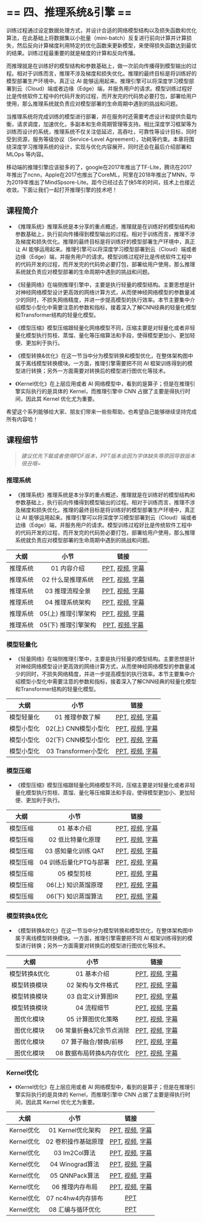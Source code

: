 <!--Copyright © ZOMI 适用于[License](https://github.com/chenzomi12/DeepLearningSystem)版权许可-->

# == 四、推理系统&引擎 ==


训练过程通过设定数据处理方式，并设计合适的网络模型结构以及损失函数和优化算法，在此基础上将数据集以小批量（mini-batch）反复进行前向计算并计算损失，然后反向计算梯度利用特定的优化函数来更新模型，来使得损失函数达到最优的结果。训练过程最重要的就是梯度的计算和反向传播。

而推理就是在训练好的模型结构和参数基础上，做一次前向传播得到模型输出的过程。相对于训练而言，推理不涉及梯度和损失优化。推理的最终目标是将训练好的模型部署生产环境中。真正让 AI 能够运用起来。推理引擎可以将深度学习模型部署到云（Cloud）端或者边缘（Edge）端，并服务用户的请求。模型训练过程好比是传统软件工程中的代码开发的过程，而开发完的代码势必要打包，部署给用户使用，那么推理系统就负责应对模型部署的生命周期中遇到的挑战和问题。

当推理系统将完成训练的模型进行部署，并在服务时还需要考虑设计和提供负载均衡，请求调度，加速优化，多副本和生命周期管理等支持。相比深度学习框架等为训练而设计的系统，推理系统不仅关注低延迟，高吞吐，可靠性等设计目标，同时受到资源，服务等级协议（Service-Level Agreement），功耗等约束。本章将围绕深度学习推理系统的设计，实现与优化内容展开，同时还会在最后介绍部署和 MLOps 等内容。

移动端的推理引擎应该挺多的了，google在2017年推出了TF-Lite，腾讯在2017年推出了ncnn，Apple在2017也推出了CoreML，阿里在2018年推出了MNN，华为2019年推出了MindSpsore-Lite。距今已经过去了快5年的时间，技术上也接近收敛。下面让我们一起打开推理引擎的技术吧！

## 课程简介

- 《推理系统》推理系统是本分享的重点概述，推理就是在训练好的模型结构和参数基础上，执行前向传播得到模型输出的过程。相对于训练而言，推理不涉及梯度和损失优化。推理的最终目标是将训练好的模型部署生产环境中，真正让 AI 能够运用起来。推理引擎可以将深度学习模型部署到云（Cloud）端或者边缘（Edge）端，并服务用户的请求。模型训练过程好比是传统软件工程中的代码开发的过程，而开发完的代码势必要打包，部署给用户使用，那么推理系统就负责应对模型部署的生命周期中遇到的挑战和问题。

- 《轻量网络》在端侧推理引擎中，主要是执行轻量的模型结构。主要思想是针对神经网络模型设计更高效的网络计算方式，从而使神经网络模型的参数量减少的同时，不损失网络精度，并进一步提高模型的执行效率。本节主要集中介绍模型小型化中需要注意的参数和指标，接着深入了解CNN经典的轻量化模型和Transformer结构的轻量化模型。

- 《模型压缩》模型压缩跟轻量化网络模型不同，压缩主要是对轻量化或者非轻量化模型执行剪枝、蒸馏、量化等压缩算法和手段，使得模型更加小、更加轻便、更加利于执行。

- 《模型转换&优化》在这一节当中分为模型转换和模型优化，在整体架构图中属于离线模型转换模块。一方面，推理引擎需要把不同 AI 框架训练得到的模型进行转换；另外一方面需要对转换后的模型进行图优化等技术。

- 《Kernel优化》在上层应用或者 AI 网络模型中，看到的是算子；但是在推理引擎实际执行的是具体的 Kernel，而推理引擎中 CNN 占据了主要是得执行时间，因此其 Kernel 优化尤为重要。

希望这个系列能够给大家、朋友们带来一些些帮助，也希望自己能够继续坚持完成所有内容哈！

## 课程细节

> *建议优先下载或者使用PDF版本，PPT版本会因为字体缺失等原因导致版本很丑哦~*

### 推理系统

- 《推理系统》推理系统是本分享的重点概述，推理就是在训练好的模型结构和参数基础上，执行前向传播得到模型输出的过程。相对于训练而言，推理不涉及梯度和损失优化。推理的最终目标是将训练好的模型部署生产环境中，真正让 AI 能够运用起来。推理引擎可以将深度学习模型部署到云（Cloud）端或者边缘（Edge）端，并服务用户的请求。模型训练过程好比是传统软件工程中的代码开发的过程，而开发完的代码势必要打包，部署给用户使用，那么推理系统就负责应对模型部署的生命周期中遇到的挑战和问题。

| 大纲 | 小节 | 链接|
|:--:|:--:|:--:|
| 推理系统 | 01 内容介绍 | [PPT](./01_Inference/01.introduction.pdf), [视频](https://www.bilibili.com/video/BV1J8411K7pj/), [字幕](./srt/01_Inference/01.srt) |
| 推理系统 | 02 什么是推理系统| [PPT](./01_Inference/02.constraints.pdf), [视频](https://www.bilibili.com/video/BV1nY4y1f7G5/), [字幕](./srt/01_Inference/02.srt) |
| 推理系统 | 03 推理流程全景 | [PPT](./01_Inference/03.workflow.pdf), [视频](https://www.bilibili.com/video/BV1M24y1v7rK/), [字幕](./srt/01_Inference/03.srt) |
| 推理系统 | 04 推理系统架构 | [PPT](./01_Inference/04.system.pdf), [视频](https://www.bilibili.com/video/BV1Gv4y1i7Tw/), [字幕](./srt/01_Inference/04.srt) |
| 推理系统 | 05(上) 推理引擎架构| [PPT](./01_Inference/05.inference.pdf), [视频](https://www.bilibili.com/video/BV1Mx4y137Er/), [字幕](./srt/01_Inference/04.srt) |
| 推理系统 | 05(下) 推理引擎架构| [PPT](./01_Inference/06.architecture.pdf), [视频](https://www.bilibili.com/video/BV1FG4y1C7Mn/),[字幕](./srt/01_Inference/05.srt) |

### 模型轻量化

- 《轻量网络》在端侧推理引擎中，主要是执行轻量的模型结构。主要思想是针对神经网络模型设计更高效的网络计算方式，从而使神经网络模型的参数量减少的同时，不损失网络精度，并进一步提高模型的执行效率。本节主要集中介绍模型小型化中需要注意的参数和指标，接着深入了解CNN经典的轻量化模型和Transformer结构的轻量化模型。

| 大纲 | 小节 | 链接|
|:--:|:--:|:--:|
| 模型轻量化| 01 推理参数了解 | [PPT](./02_Mobilenet/01.introduction.pdf), [视频](https://www.bilibili.com/video/BV1KW4y1G75J/), [字幕](./srt/02_Mobilenet/01.srt) |
| 模型小型化| 02(上) CNN模型小型化| [PPT](./02_Mobilenet/02.cnn.pdf), [视频](https://www.bilibili.com/video/BV1Y84y1b7xj/), [字幕](./srt/02_Mobilenet/02.srt) |
| 模型小型化| 02(下) CNN模型小型化| [PPT](./02_Mobilenet/02.cnn.pdf), [视频](https://www.bilibili.com/video/BV1DK411k7qt/), [字幕](./srt/02_Mobilenet/03.srt) |
| 模型小型化| 03 Transformer小型化 | [PPT](./02_Mobilenet/03.transform.pdf), [视频](https://www.bilibili.com/video/BV19d4y1V7ou/), [字幕](./srt/02_Mobilenet/04.srt) |

### 模型压缩

- 《模型压缩》模型压缩跟轻量化网络模型不同，压缩主要是对轻量化或者非轻量化模型执行剪枝、蒸馏、量化等压缩算法和手段，使得模型更加小、更加轻便、更加利于执行。

| 大纲 | 小节 | 链接|
|:--:|:--:|:--:|
| 模型压缩 | 01 基本介绍 | [PPT](./03_Slim/01.introduction.pdf), [视频](https://www.bilibili.com/video/BV1384y187tL/), [字幕](./srt/03_Slim/01.srt) |
| 模型压缩 | 02 低比特量化原理| [PPT](./03_Slim/02.quant.pdf), [视频](https://www.bilibili.com/video/BV1VD4y1n7AR/), [字幕](./srt/03_Slim/02.srt) |
| 模型压缩 | 03 感知量化训练 QAT | [PPT](./03_Slim/03.qat.pdf), [视频](https://www.bilibili.com/video/BV1s8411w7b9/), [字幕](./srt/03_Slim/03.srt) |
| 模型压缩 | 04 训练后量化PTQ与部署| [PPT](./03_Slim/04.ptq.pdf), [视频](https://www.bilibili.com/video/BV1HD4y1n7E1/), [字幕](./srt/03_Slim/04.srt) |
| 模型压缩 | 05 模型剪枝 | [PPT](./03_Slim/05.pruning.pdf), [视频](https://www.bilibili.com/video/BV1y34y1Z7KQ/), [字幕](./srt/03_Slim/05.srt) |
| 模型压缩 | 06(上) 知识蒸馏原理| [PPT](./03_Slim/06.distillation.pdf), [视频](https://www.bilibili.com/video/BV1My4y197Tf/), [字幕](./srt/03_Slim/06.srt) |
| 模型压缩 | 06(下) 知识蒸馏算法| [PPT](./03_Slim/06.distillation.pdf), [视频](https://www.bilibili.com/video/BV1vA411d7MF/), [字幕](./srt/03_Slim/07.srt) |

### 模型转换&优化

- 《模型转换&优化》在这一节当中分为模型转换和模型优化，在整体架构图中属于离线模型转换模块。一方面，推理引擎需要把不同 AI 框架训练得到的模型进行转换；另外一方面需要对转换后的模型进行图优化等技术。

| 大纲 | 小节 | 链接|
|:--:|:--:|:--:|
| 模型转换&优化| 01 基本介绍 | [PPT](./04_Converter/01.introduction.pdf), [视频](https://www.bilibili.com/video/BV1724y1z7ep/), [字幕](./srt/04_Converter/01.srt) |
| 模型转换模块 | 02 架构与文件格式| [PPT](./04_Converter/02.converter_princ.pdf), [视频](https://www.bilibili.com/video/BV13P4y167sr/), [字幕](./srt/04_Converter/02.srt) |
| 模型转换模块 | 03 自定义计算图IR | [PPT](./04_Converter/03.converter_ir.pdf), [视频](https://www.bilibili.com/video/BV1rx4y177R9/), [字幕](./srt/04_Converter/03.srt) |
| 模型转换模块 | 04 流程细节 | [PPT](./04_Converter/04.converter_detail.pdf), [视频](https://www.bilibili.com/video/BV13341197zU/), [字幕](./srt/04_Converter/04.srt) |
| 图优化模块| 05 计算图优化策略| [PPT](./04_Converter/05.optimizer.pdf), [视频](https://www.bilibili.com/video/BV1g84y1L7tF/), [字幕](./srt/04_Converter/05.srt) |
| 图优化模块| 06 常量折叠&冗余节点消除| [PPT](./04_Converter/06.basic.pdf), [视频](https://www.bilibili.com/video/BV1fA411r7hr/), [字幕](./srt/04_Converter/06.srt) |
| 图优化模块| 07 算子融合/替换/前移 | [PPT](./04_Converter/06.basic.pdf), [视频](https://www.bilibili.com/video/BV1Qj411T7Ef/), [字幕](./srt/04_Converter/07.srt) |
| 图优化模块| 08 数据布局转换&内存优化| [PPT](./04_Converter/07.extend.pdf), [视频](https://www.bilibili.com/video/BV1Ae4y1N7u7/), [字幕](./srt/04_Converter/08.srt) |

### Kernel优化

- 《Kernel优化》在上层应用或者 AI 网络模型中，看到的是算子；但是在推理引擎实际执行的是具体的 Kernel，而推理引擎中 CNN 占据了主要是得执行时间，因此其 Kernel 优化尤为重要。

| 大纲 | 小节 | 链接|
|:--:|:--:|:--:|
| Kernel优化 | 01 Kernel优化架构 | [PPT](./05_Kernel/01.introduction.pdf), [视频](https://www.bilibili.com/video/BV1Ze4y1c7Bb/), [字幕](./srt/05_Kernel/01.srt) |
| Kernel优化 | 02 卷积操作基础原理 | [PPT](./05_Kernel/02.conv.pdf), [视频](https://www.bilibili.com/video/BV1No4y1e7KX/), [字幕](./srt/05_Kernel/02.srt) |
| Kernel优化 | 03 Im2Col算法 | [PPT](./05_Kernel/03.im2col.pdf), [视频](https://www.bilibili.com/video/BV1Ys4y1o7XW/), [字幕](./srt/05_Kernel/03.srt) |
| Kernel优化 | 04 Winograd算法 | [PPT](./05_Kernel/04.winograd.pdf), [视频](https://www.bilibili.com/video/BV1vv4y1Y7sc/), [字幕](./srt/05_Kernel/04.srt) |
| Kernel优化 | 05 QNNPack算法| [PPT](./05_Kernel/05.qnnpack.pdf), [视频](https://www.bilibili.com/video/BV1ms4y1o7ki/), [字幕](./srt/05_Kernel/05.srt) |
| Kernel优化 | 06 推理内存布局 | [PPT](./05_Kernel/06.memory.pdf), [视频](https://www.bilibili.com/video/BV1eX4y1X7mL/), [字幕](./srt/05_Kernel/06.srt) |
| Kernel优化 | 07 nc4hw4内存排布 | [PPT](./05_Kernel/07.nc4hw4.pdf) |
| Kernel优化 | 08 汇编与循环优化| [PPT](./05_Kernel/08.others.pdf) |
